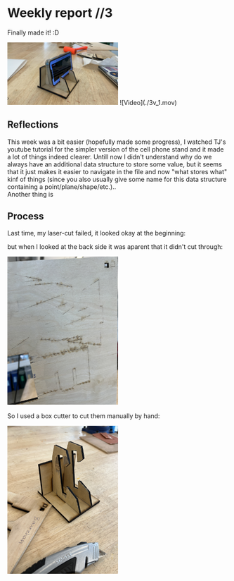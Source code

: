 # Weekly report //3

Finally made it! :D

<img src="3_1.JPG" alt="pic2_1" width="50%">
<!-- <img width="50%" style=" margin : 0 auto;" src="lasercutter.gif"/> -->
![Video](./3v_1.mov)

## Reflections

This week was a bit easier (hopefully made some progress), I watched TJ's youtube tutorial for the simpler version of the cell phone stand and it made a lot of things indeed clearer. Untill now I didn't understand why do we always have an additional data structure to store some value, but it seems that it just makes it easier to navigate in the file and now "what stores what" kinf of things (since you also usually give some name for this data structure containing a point/plane/shape/etc.).. 
<br>
Another thing is 

## Process
Last time, my laser-cut failed, it looked okay at the beginning:




but when I looked at the back side it was aparent that it didn't cut through:

<img src="2_2.JPG" alt="pic2_1" width="50%">


So I used a box cutter to cut them manually by hand:


<img src="2_3.JPG" alt="pic2_1" width="50%">
